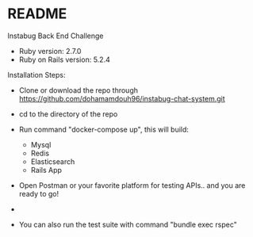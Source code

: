 # README

Instabug Back End Challenge

* Ruby version: 2.7.0
* Ruby on Rails version: 5.2.4

Installation Steps: 

* Clone or download the repo through https://github.com/dohamamdouh96/instabug-chat-system.git
* cd to the directory of the repo
* Run command "docker-compose up", this will build:  
  - Mysql
  - Redis
  - Elasticsearch
  - Rails App

* Open Postman or your favorite platform for testing APIs.. and you are ready to go!

* 

* You can also run the test suite with command "bundle exec rspec"

